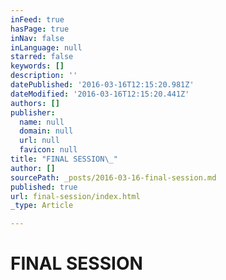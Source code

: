 ```yaml
---
inFeed: true
hasPage: true
inNav: false
inLanguage: null
starred: false
keywords: []
description: ''
datePublished: '2016-03-16T12:15:20.981Z'
dateModified: '2016-03-16T12:15:20.441Z'
authors: []
publisher:
  name: null
  domain: null
  url: null
  favicon: null
title: "FINAL SESSION\_"
author: []
sourcePath: _posts/2016-03-16-final-session.md
published: true
url: final-session/index.html
_type: Article

---
```

# FINAL SESSION